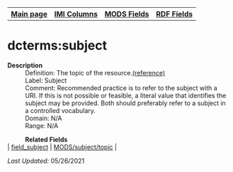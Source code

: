 <!DOCTYPE html>
<html>

<body>
<table style="width:100%">
  <tr>
    <th><a href="index.md">Main page</a></th>
	<th><a href="IMI.md">IMI Columns</a></th>
    <th><a href="MODS.md">MODS Fields</a></th>
    <th><a href="RDF.md">RDF Fields</a></th>
  </tr>
</table>



<h1>dcterms:subject</h1>
<dl>
  <dt><b>Description</b></dt>
  <dd>Definition: The topic of the resource.<a href="http://purl.org/dc/terms/subject">(reference)</a></dd>
  <dd>Label: Subject</dd>
  <dd>Comment: Recommended practice is to refer to the subject with a URI. If this is not possible or feasible, a literal value that identifies the subject may be provided. Both should preferably refer to a subject in a controlled vocabulary.</dd>
  <dd>Domain: N/A</dd>
  <dd>Range: N/A</dd>
</dl>
<dd><b>Related Fields</b></dd>
	| <a href="field_subject.md">field_subject</a> | <a href="mods.subject.topic.md">MODS/subject/topic</a> |
</dl>
<p><i>Last Updated: </i>05/26/2021</p>
</body>
</html>